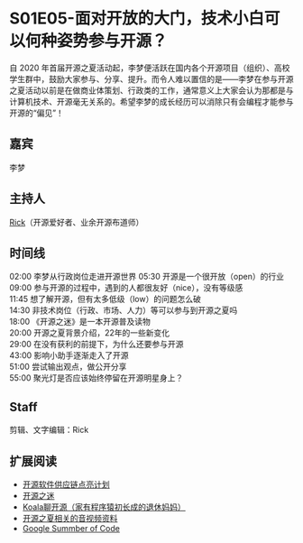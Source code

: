 # S01E05-面对开放的大门，技术小白可以何种姿势参与开源？
自 2020 年首届开源之夏活动起，李梦便活跃在国内各个开源项目（组织）、高校学生群中，鼓励大家参与、分享、提升。而令人难以置信的是——李梦在参与开源之夏活动以前是在做商业体策划、行政类的工作，通常意义上大家会认为那都是与计算机技术、开源毫无关系的。希望李梦的成长经历可以消除只有会编程才能参与开源的“偏见”！

## 嘉宾
李梦

## 主持人
[Rick](https://github.com/linuxsuren)（开源爱好者、业余开源布道师）

## 时间线
02:00 李梦从行政岗位走进开源世界
05:30 开源是一个很开放（open）的行业
09:00 参与开源的过程中，遇到的人都很友好（nice），没有等级感  
11:45 想了解开源，但有太多低级（low）的问题怎么破  
14:30 非技术岗位（行政、市场、人力）等可以参与到开源之夏吗   
18:00 《开源之迷》是一本开源普及读物  
20:00 开源之夏背景介绍，22年的一些新变化  
29:00 在没有获利的前提下，为什么还要参与开源  
43:00 影响小助手逐渐走入了开源  
51:00 尝试输出观点，做公开分享  
55:00 聚光灯是否应该始终停留在开源明星身上？  

## Staff
剪辑、文字编辑：Rick  

## 扩展阅读
* [开源软件供应链点亮计划](https://summer.iscas.ac.cn/)
* [开源之迷](https://book.douban.com/subject/35716759/)
* [Koala聊开源（家有程序猿初长成的退休妈妈）](https://space.bilibili.com/489667127)
* [开源之夏相关的音视频资料](https://space.bilibili.com/578074510/)
* [Google Summber of Code](https://summerofcode.withgoogle.com/)
